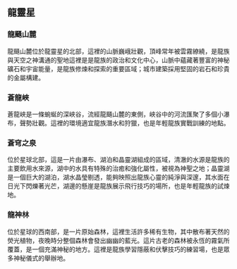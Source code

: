 ## 龍靈星
### 龍颾山麓
龍颾山麓位於龍靈星的北部，這裡的山脈巍峨壯觀，頂峰常年被雲霧繚繞，是龍族與天空之神溝通的聖地這裡是是龍族的政治和文化中心，山脈中蘊藏著豐富的神秘礦石和宇宙能量，是龍族修煉和探索的重要區域；城市建築採用堅固的岩石和珍貴的金屬構建。

### 蒼龍峽
蒼龍峽是一條蜿蜒的深峽谷，流經龍颾山麓的東側，峽谷中的河流匯聚了多個小瀑布，聲勢壯觀。這裡的環境適宜龍族潛水和狩獵，也是年輕龍族實戰訓練的地點。

### 蒼穹之泉
位於星球北部，這是一片由瀑布、湖泊和晶靈湖組成的區域，清澈的水源是龍族的主要飲用水來源，湖中的水具有特殊的治癒和強化屬性，被視為神聖之地；晶靈湖是一個巨大的湖泊，湖水晶瑩剔透，能夠映照出龍族心靈的純淨與深邃，其水面在日光下閃爍著光芒，湖邊的懸崖是龍族展示飛行技巧的場所，也是年輕龍族的試煉地。

### 龍神林
位於星球的西南部，是一片原始森林，這裡生活許多稀有生物，其中散布著天然的熒光植物，夜晚時分整個森林會發出幽幽的藍光。這片古老的森林被永恆的霧氣所覆蓋，是一個充滿神秘的地方。這裡是龍族學習隱蔽和伏擊技巧的練習場，也是眾多神秘儀式的舉辦地。
